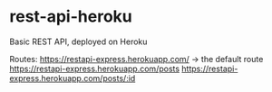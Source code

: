 # rest-api-heroku
Basic REST API, deployed on Heroku

Routes:
https://restapi-express.herokuapp.com/ -> the default route
https://restapi-express.herokuapp.com/posts
https://restapi-express.herokuapp.com/posts/:id
